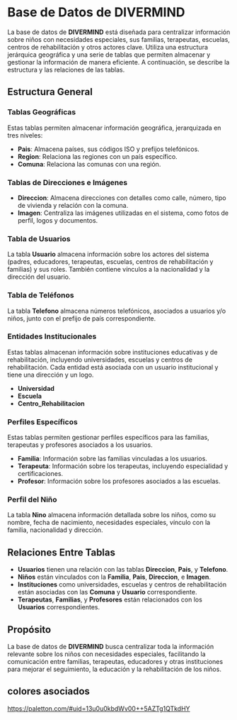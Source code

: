 # Base de Datos de DIVERMIND

La base de datos de **DIVERMIND** está diseñada para centralizar información sobre niños con necesidades especiales, sus familias, terapeutas, escuelas, centros de rehabilitación y otros actores clave. Utiliza una estructura jerárquica geográfica y una serie de tablas que permiten almacenar y gestionar la información de manera eficiente. A continuación, se describe la estructura y las relaciones de las tablas.

## Estructura General

### Tablas Geográficas
Estas tablas permiten almacenar información geográfica, jerarquizada en tres niveles:

- **Pais**: Almacena países, sus códigos ISO y prefijos telefónicos.
- **Region**: Relaciona las regiones con un país específico.
- **Comuna**: Relaciona las comunas con una región.

### Tablas de Direcciones e Imágenes
- **Direccion**: Almacena direcciones con detalles como calle, número, tipo de vivienda y relación con la comuna.
- **Imagen**: Centraliza las imágenes utilizadas en el sistema, como fotos de perfil, logos y documentos.

### Tabla de Usuarios
La tabla **Usuario** almacena información sobre los actores del sistema (padres, educadores, terapeutas, escuelas, centros de rehabilitación y familias) y sus roles. También contiene vínculos a la nacionalidad y la dirección del usuario.

### Tabla de Teléfonos
La tabla **Telefono** almacena números telefónicos, asociados a usuarios y/o niños, junto con el prefijo de país correspondiente.

### Entidades Institucionales
Estas tablas almacenan información sobre instituciones educativas y de rehabilitación, incluyendo universidades, escuelas y centros de rehabilitación. Cada entidad está asociada con un usuario institucional y tiene una dirección y un logo.

- **Universidad**
- **Escuela**
- **Centro_Rehabilitacion**

### Perfiles Específicos
Estas tablas permiten gestionar perfiles específicos para las familias, terapeutas y profesores asociados a los usuarios.

- **Familia**: Información sobre las familias vinculadas a los usuarios.
- **Terapeuta**: Información sobre los terapeutas, incluyendo especialidad y certificaciones.
- **Profesor**: Información sobre los profesores asociados a las escuelas.

### Perfil del Niño
La tabla **Nino** almacena información detallada sobre los niños, como su nombre, fecha de nacimiento, necesidades especiales, vínculo con la familia, nacionalidad y dirección.

## Relaciones Entre Tablas

- **Usuarios** tienen una relación con las tablas **Direccion**, **Pais**, y **Telefono**.
- **Niños** están vinculados con la **Familia**, **Pais**, **Direccion**, e **Imagen**.
- **Instituciones** como universidades, escuelas y centros de rehabilitación están asociadas con las **Comuna** y **Usuario** correspondiente.
- **Terapeutas**, **Familias**, y **Profesores** están relacionados con los **Usuarios** correspondientes.

## Propósito
La base de datos de **DIVERMIND** busca centralizar toda la información relevante sobre los niños con necesidades especiales, facilitando la comunicación entre familias, terapeutas, educadores y otras instituciones para mejorar el seguimiento, la educación y la rehabilitación de los niños.

## colores asociados
https://paletton.com/#uid=13u0u0kbdWv00++5AZTg1QTkdHY
